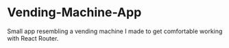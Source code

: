 # Vending-Machine-App
Small app resembling a vending machine I made to get comfortable working with React Router.
